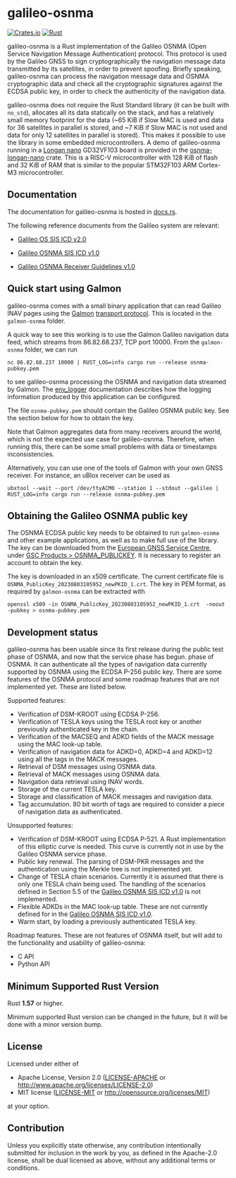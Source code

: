 # galileo-osnma

[![Crates.io][crates-badge]][crates-url]
[![Rust](https://github.com/daniestevez/galileo-osnma/actions/workflows/rust.yml/badge.svg)](https://github.com/daniestevez/galileo-osnma/actions/workflows/rust.yml)

[crates-badge]: https://img.shields.io/crates/v/galileo-osnma.svg
[crates-url]: https://crates.io/crates/galileo-osnma

galileo-osnma is a Rust implementation of the Galileo OSNMA (Open Service
Navigation Message Authentication) protocol. This protocol is used by the
Galileo GNSS to sign cryptographically the navigation message data transmitted
by its satellites, in order to prevent spoofing. Briefly speaking, galileo-osnma
can process the navigation message data and OSNMA cryptographic data and check
all the cryptographic signatures against the ECDSA public key, in order to check
the authenticity of the navigation data.

galileo-osnma does not require the Rust Standard library (it can be built with
`no_std`), allocates all its data statically on the stack, and has a relatively
small memory footprint for the data (~65 KiB if Slow MAC is used and data for 36
satellites in parallel is stored, and ~7 KiB if Slow MAC is not used and data
for only 12 satellites in parallel is stored). This makes it possible to use the
library in some embedded microcontrollers. A demo of galileo-osnma running in a
[Longan nano](https://longan.sipeed.com/en/) GD32VF103 board is provided in the
[osnma-longan-nano](https://github.com/daniestevez/galileo-osnma/tree/main/osnma-longan-nano)
crate. This is a RISC-V microcontroller with 128 KiB of flash and 32 KiB of RAM
that is similar to the popular STM32F103 ARM Cortex-M3 microcontroller.

## Documentation

The documentation for galileo-osnma is hosted in
[docs.rs](https://docs.rs/galileo-osnma/).

The following reference documents from the Galileo system are relevant:

* [Galileo OS SIS ICD v2.0](https://www.gsc-europa.eu/sites/default/files/sites/all/files/Galileo_OS_SIS_ICD_v2.0.pdf)

* [Galileo OSNMA SIS ICD v1.0](https://www.gsc-europa.eu/sites/default/files/sites/all/files/Galileo_OSNMA_SIS_ICD_v1.0.pdf)

* [Galileo OSNMA Receiver Guidelines v1.0](https://www.gsc-europa.eu/sites/default/files/sites/all/files/Galileo_OSNMA_Receiver_Guidelines_v1.0.pdf)

## Quick start using Galmon

galileo-osnma comes with a small binary application that can read Galileo INAV
pages using the [Galmon](https://github.com/berthubert/galmon) [transport
protocol](https://github.com/berthubert/galmon#internals). This is located in
the `galmon-osnma` folder.

A quick way to see this working is to use the Galmon Galileo navigation data
feed, which streams from 86.82.68.237, TCP port 10000. From the `galmon-osnma`
folder, we can run
```
nc 86.82.68.237 10000 | RUST_LOG=info cargo run --release osnma-pubkey.pem
```
to see galileo-osnma processing the OSNMA and navigation data streamed by Galmon.
The [env_logger](https://docs.rs/env_logger/latest/env_logger/) documentation describes
how the logging information produced by this application can be configured.

The file `osnma-pubkey.pem` should contain the Galileo OSNMA public key. See the
section below for how to obtain the key.

Note that Galmon aggregates data from many receivers around the world, which is
not the expected use case for galileo-osnma. Therefore, when running this,
there can be some small problems with data or timestamps inconsistencies.

Alternatively, you can use one of the tools of Galmon with your own GNSS
receiver. For instance, an uBlox receiver can be used as
```
ubxtool --wait --port /dev/ttyACM0 --station 1 --stdout --galileo | RUST_LOG=info cargo run --release osnma-pubkey.pem
```

## Obtaining the Galileo OSNMA public key

The OSNMA ECDSA public key needs to be obtained to run `galmon-osnma` and other
example applications, as well as to make full use of the library. The key can be
downloaded from the [European GNSS Service Centre](https://www.gsc-europa.eu/),
under [GSC Products > OSNMA_PUBLICKEY](https://www.gsc-europa.eu/gsc-products/OSNMA/PKI).
It is necessary to register an account to obtain the key.

The key is downloaded in an x509 certificate. The current certificate file is
`OSNMA_PublicKey_20230803105952_newPKID_1.crt`. The key in PEM format, as
required by `galmon-osnma` can be extracted with
```
openssl x509 -in OSNMA_PublicKey_20230803105952_newPKID_1.crt  -noout -pubkey > osnma-pubkey.pem
```

## Development status

galileo-osnma has been usable since its first release during the public test
phase of OSNMA, and now that the service phase has begun. phase of OSNMA. It
can authenticate all the types of navigation data currently supported by OSNMA
using the ECDSA P-256 public key. There are some features of the OSNMA protocol
and some roadmap features that are not implemented yet. These are listed below.

Supported features:

* Verification of DSM-KROOT using ECDSA P-256.
* Verification of TESLA keys using the TESLA root key or another previously
  authenticated key in the chain.
* Verification of the MACSEQ and ADKD fields of the MACK message using the MAC
  look-up table.
* Verification of navigation data for ADKD=0, ADKD=4 and ADKD=12 using all the
  tags in the MACK messages.
* Retrieval of DSM messages using OSNMA data.
* Retrieval of MACK messages using OSNMA data.
* Navigation data retrieval using INAV words.
* Storage of the current TESLA key.
* Storage and classification of MACK messages and navigation data.
* Tag accumulation. 80 bit worth of tags are required to consider a piece
  of navigation data as authenticated.

Unsupported features:

* Verification of DSM-KROOT using ECDSA P-521. A Rust implementation of this
  elliptic curve is needed. This curve is currently not in use by the Galileo
  OSNMA service phase.
* Public key renewal. The parsing of DSM-PKR messages and the authentication
  using the Merkle tree is not implemented yet.
* Change of TESLA chain scenarios. Currently it is assumed that there is only
  one TESLA chain being used. The handling of the scenarios defined in Section
  5.5 of the [Galileo OSNMA SIS ICD v1.0](https://www.gsc-europa.eu/sites/default/files/sites/all/files/Galileo_OSNMA_SIS_ICD_v1.0.pdf)
  is not implemented.
* Flexible ADKDs in the MAC look-up table. These are not currently defined for
  in the [Galileo OSNMA SIS ICD v1.0](https://www.gsc-europa.eu/sites/default/files/sites/all/files/Galileo_OSNMA_SIS_ICD_v1.0.pdf).
* Warm start, by loading a previously authenticated TESLA key.

Roadmap features. These are not features of OSNMA itself, but will add to the
functionality and usability of galileo-osnma:

* C API
* Python API

## Minimum Supported Rust Version

Rust **1.57** or higher.

Minimum supported Rust version can be changed in the future, but it will be done
with a minor version bump.

## License

Licensed under either of

 * Apache License, Version 2.0
   ([LICENSE-APACHE](LICENSE-APACHE) or http://www.apache.org/licenses/LICENSE-2.0)
 * MIT license
   ([LICENSE-MIT](LICENSE-MIT) or http://opensource.org/licenses/MIT)

at your option.

## Contribution

Unless you explicitly state otherwise, any contribution intentionally submitted
for inclusion in the work by you, as defined in the Apache-2.0 license, shall be
dual licensed as above, without any additional terms or conditions.
